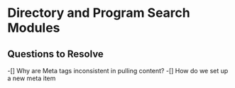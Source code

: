 # Directory and Program Search Modules

## Questions to Resolve

-[] Why are Meta tags inconsistent in pulling content?
-[] How do we set up a new meta item
